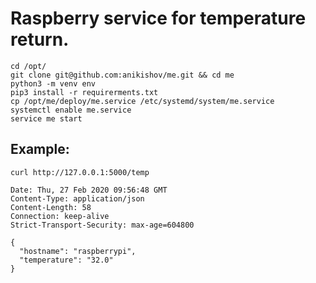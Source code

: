 # Raspberry service for temperature return.

```
cd /opt/
git clone git@github.com:anikishov/me.git && cd me
python3 -m venv env
pip3 install -r requirerments.txt
cp /opt/me/deploy/me.service /etc/systemd/system/me.service
systemctl enable me.service
service me start
```

## Example:

`curl http://127.0.0.1:5000/temp`

```
Date: Thu, 27 Feb 2020 09:56:48 GMT
Content-Type: application/json
Content-Length: 58
Connection: keep-alive
Strict-Transport-Security: max-age=604800

{
  "hostname": "raspberrypi",
  "temperature": "32.0"
}
```

